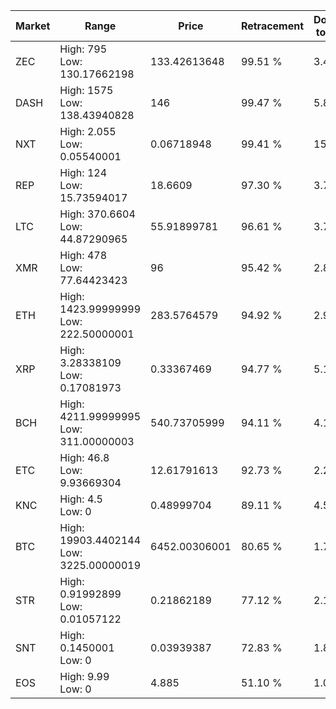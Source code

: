 | Market | Range | Price| Retracement | Doubles to 50% |
| --- | --- | --- | --- | --- |
| ZEC | High: 795<br />Low: 130.17662198 | 133.42613648 | 99.51 % | 3.47 |
| DASH | High: 1575<br />Low: 138.43940828 | 146 | 99.47 % | 5.87 |
| NXT | High: 2.055<br />Low: 0.05540001 | 0.06718948 | 99.41 % | 15.70 |
| REP | High: 124<br />Low: 15.73594017 | 18.6609 | 97.30 % | 3.74 |
| LTC | High: 370.6604<br />Low: 44.87290965 | 55.91899781 | 96.61 % | 3.72 |
| XMR | High: 478<br />Low: 77.64423423 | 96 | 95.42 % | 2.89 |
| ETH | High: 1423.99999999<br />Low: 222.50000001 | 283.5764579 | 94.92 % | 2.90 |
| XRP | High: 3.28338109<br />Low: 0.17081973 | 0.33367469 | 94.77 % | 5.18 |
| BCH | High: 4211.99999995<br />Low: 311.00000003 | 540.73705999 | 94.11 % | 4.18 |
| ETC | High: 46.8<br />Low: 9.93669304 | 12.61791613 | 92.73 % | 2.25 |
| KNC | High: 4.5<br />Low: 0 | 0.48999704 | 89.11 % | 4.59 |
| BTC | High: 19903.4402144<br />Low: 3225.00000019 | 6452.00306001 | 80.65 % | 1.79 |
| STR | High: 0.91992899<br />Low: 0.01057122 | 0.21862189 | 77.12 % | 2.13 |
| SNT | High: 0.1450001<br />Low: 0 | 0.03939387 | 72.83 % | 1.84 |
| EOS | High: 9.99<br />Low: 0 | 4.885 | 51.10 % | 1.02 |
